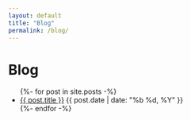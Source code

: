 ```yaml
---
layout: default
title: "Blog"
permalink: /blog/
---
```


# Blog

<ul class="post-list">
{%- for post in site.posts -%}
  <li>
    <a class="post-link" href="{{ post.url | relative_url }}">{{ post.title }}</a>
    <span class="meta">{{ post.date | date: "%b %d, %Y" }}</span>
  </li>
{%- endfor -%}
</ul>
